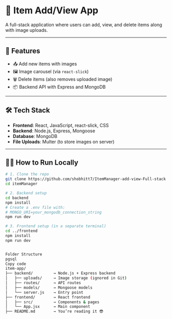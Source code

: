 # 🧾 Item Add/View App

A full-stack application where users can add, view, and delete items along with image uploads.

---

## 🚀 Features

- 📤 Add new items with images
- 🖼️ Image carousel (via `react-slick`)
- 🗑️ Delete items (also removes uploaded image)
- 📦 Backend API with Express and MongoDB

---

## 🛠 Tech Stack

- **Frontend**: React, JavaScript, react-slick, CSS
- **Backend**: Node.js, Express, Mongoose
- **Database**: MongoDB
- **File Uploads**: Multer (to store images on server)

---

## 🧑‍💻 How to Run Locally

```bash
# 1. Clone the repo
git clone https://github.com/shobhitt7/ItemManager-add-view-Full-stack
cd itemManager

# 2. Backend setup
cd backend
npm install
# Create a .env file with:
# MONGO_URI=your_mongodb_connection_string
npm run dev

# 3. Frontend setup (in a separate terminal)
cd ../frontend
npm install
npm run dev


Folder Structure
pgsql
Copy code
item-app/
├── backend/         → Node.js + Express backend
│   ├── uploads/     → Image storage (ignored in Git)
│   ├── routes/      → API routes
│   ├── models/      → Mongoose models
│   └── server.js    → Entry point
├── frontend/        → React frontend
│   ├── src/         → Components & pages
│   └── App.jsx      → Main component
├── README.md        → You’re reading it 😎